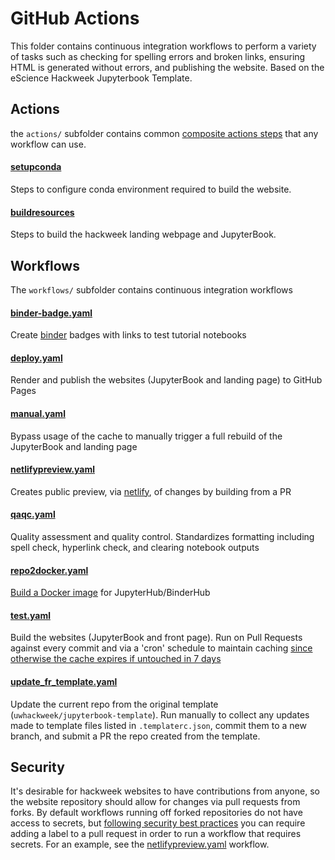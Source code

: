 # GitHub Actions

This folder contains continuous integration workflows to perform a variety of tasks such as checking for spelling errors and broken links, ensuring HTML is generated without errors, and publishing the website. Based on the eScience Hackweek Jupyterbook Template. 

## Actions

the `actions/` subfolder contains common [composite actions steps](https://docs.github.com/en/actions/creating-actions/creating-a-composite-action) that any workflow can use.

#### [setupconda](./actions/setupconda/action.yaml)
Steps to configure conda environment required to build the website.

#### [buildresources](./actions/buildresources/action.yaml)
Steps to build the hackweek landing webpage and JupyterBook.


## Workflows

The `workflows/` subfolder contains continuous integration workflows

#### [binder-badge.yaml](./actions/workflows/binder-badge.yaml)
Create [binder](https://mybinder.readthedocs.io/en/latest/howto/gh-actions-badges.html) badges with links to test tutorial notebooks

#### [deploy.yaml](./actions/workflows/deploy.yaml)
Render and publish the websites (JupyterBook and landing page) to GitHub Pages

#### [manual.yaml](./actions/workflows/manual.yaml)
Bypass usage of the cache to manually trigger a full rebuild of the JupyterBook and landing page

#### [netlifypreview.yaml](./actions/workflows/netlifypreview.yaml)
Creates public preview, via [netlify](https://jupyterbook.org/publish/netlify.html), of changes by building from a PR

#### [qaqc.yaml](./actions/workflows/qaqc.yaml)
Quality assessment and quality control. Standardizes formatting including spell check, hyperlink check, and clearing notebook outputs

#### [repo2docker.yaml](./actions/workflows/repo2docker.yaml)
[Build a Docker image](https://github.com/jupyterhub/repo2docker-action) for JupyterHub/BinderHub

#### [test.yaml](./actions/workflows/test.yaml)
Build the websites (JupyterBook and front page). Run on Pull Requests against every commit and via a 'cron' schedule to maintain caching [since otherwise the cache expires if untouched in 7 days](https://docs.github.com/en/actions/advanced-guides/caching-dependencies-to-speed-up-workflows#usage-limits-and-eviction-policy)

#### [update_fr_template.yaml](./actions/workflows/update_fr_template.yaml)
Update the current repo from the original template (`uwhackweek/jupyterbook-template`). Run manually to collect any updates made to template files listed in `.templaterc.json`, commit them to a new branch, and submit a PR the repo created from the template.

## Security

It's desirable for hackweek websites to have contributions from anyone, so the website repository should allow for changes via pull requests from forks. By default workflows running off forked repositories do not have access to secrets, but [following security best practices](https://securitylab.github.com/research/github-actions-preventing-pwn-requests/) you can require adding a label to a pull request in order to run a workflow that requires secrets. For an example, see the [netlifypreview.yaml](./actions/workflows/netlifypreview.yaml) workflow.
